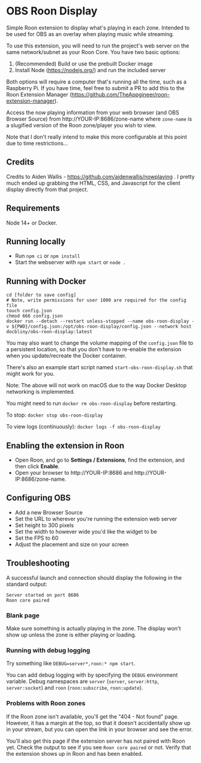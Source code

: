 # OBS Roon Display
Simple Roon extension to display what's playing in each zone. Intended to be used for OBS as an overlay when playing music while streaming.

To use this extension, you will need to run the project's web server on the same network/subnet as your Roon Core. You have two basic options:
1. (Recommended) Build or use the prebuilt Docker image
1. Install Node (https://nodejs.org/) and run the included server

Both options will require a computer that's running all the time, such as a Raspberry Pi. If you have time, feel free to submit a PR to add this to the Roon Extension Manager (https://github.com/TheAppgineer/roon-extension-manager).

Access the now playing information from your web browser (and OBS Browser Source) from http://YOUR-IP:8686/zone-name where `zone-name` is a slugified version of the Roon zone/player you wish to view.

Note that I don't really intend to make this more configurable at this point due to time restrictions...

## Credits
Credits to Aiden Wallis - https://github.com/aidenwallis/nowplaying . I pretty much ended up grabbing the HTML, CSS, and Javascript for the client display directly from that project.

## Requirements
Node 14+ or Docker.

## Running locally
* Run `npm ci` or `npm install`
* Start the webserver with `npm start` or `node .`

## Running with Docker
```
cd [folder to save config]
# Note, write permissions for user 1000 are required for the config file
touch config.json
chmod 666 config.json
docker run --detach --restart unless-stopped --name obs-roon-display -v ${PWD}/config.json:/opt/obs-roon-display/config.json --network host docbliny/obs-roon-display:latest
```

You may also want to change the volume mapping of the `config.json` file to a persistent location, so that you don't have to re-enable the extension when you update/recreate the Docker container.

There's also an example start script named `start-obs-roon-display.sh` that might work for you.

Note: The above will not work on macOS due to the way Docker Desktop networking is implemented.

You might need to run `docker rm obs-roon-display` before restarting.

To stop: `docker stop obs-roon-display`

To view logs (continuously): `docker logs -f obs-roon-display`

## Enabling the extension in Roon
* Open Roon, and go to **Settings / Extensions**, find the extension, and then click **Enable**.
* Open your browser to http://YOUR-IP:8686 and http://YOUR-IP:8686/zone-name.

## Configuring OBS
* Add a new Browser Source
* Set the URL to wherever you're running the extension web server
* Set height to 300 pixels
* Set the width to however wide you'd like the widget to be
* Set the FPS to 60
* Adjust the placement and size on your screen

## Troubleshooting
A successful launch and connection should display the following in the standard output:
```
Server started on port 8686
Roon core paired
```

### Blank page
Make sure something is actually playing in the zone. The display won't show up unless the zone is either playing or loading.

### Running with debug logging
Try something like `DEBUG=server*,roon:* npm start`.

You can add debug logging with by specifying the `DEBUG` environment variable. Debug namespaces are `server` (`server`, `server:http`, `server:socket`) and `roon` (`roon:subscribe`, `roon:update`).

### Problems with Roon zones
If the Roon zone isn't available, you'll get the "404 - Not found" page. However, it has a margin at the top, so that it doesn't accidentally show up in your stream, but you can open the link in your browser and see the error.

You'll also get this page if the extension server has not paired with Roon yet. Check the output to see if you see `Roon core paired` or not. Verify that the extension shows up in Roon and has been enabled.


